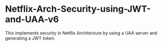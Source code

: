 # Netflix-Arch-Security-using-JWT-and-UAA-v6
This implements security in Netflix Architecture by using a UAA server and generating a JWT token.
